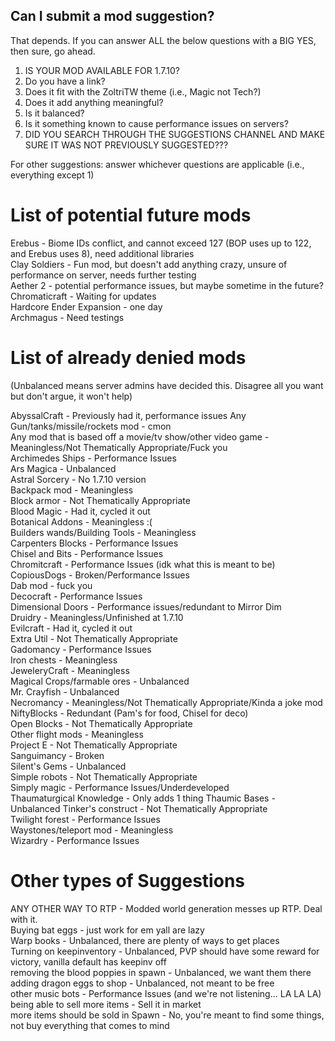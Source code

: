 ## Can I submit a mod suggestion?

That depends. If you can answer ALL the below questions with a BIG YES, then sure, go ahead.

1. IS YOUR MOD AVAILABLE FOR 1.7.10?
2. Do you have a link?
3. Does it fit with the ZoltriTW theme (i.e., Magic not Tech?)
4. Does it add anything meaningful?
5. Is it balanced?
6. Is it something known to cause performance issues on servers?
7. DID YOU SEARCH THROUGH THE SUGGESTIONS CHANNEL AND MAKE SURE IT WAS NOT PREVIOUSLY SUGGESTED???

For other suggestions: answer whichever questions are applicable (i.e., everything except 1)

# List of potential future mods
Erebus - Biome IDs conflict, and cannot exceed 127 (BOP uses up to 122, and Erebus uses 8), need additional libraries  
Clay Soldiers - Fun mod, but doesn't add anything crazy, unsure of performance on server, needs further testing  
Aether 2 - potential performance issues, but maybe sometime in the future?
Chromaticraft - Waiting for updates  
Hardcore Ender Expansion - one day  
Archmagus - Need testings  

# List of already denied mods
(Unbalanced means server admins have decided this.  Disagree all you want but don't argue, it won't help)

AbyssalCraft - Previously had it, performance issues
Any Gun/tanks/missile/rockets mod - cmon  
Any mod that is based off a movie/tv show/other video game - Meaningless/Not Thematically Appropriate/Fuck you  
Archimedes Ships - Performance Issues  
Ars Magica - Unbalanced  
Astral Sorcery - No 1.7.10 version  
Backpack mod - Meaningless  
Block armor - Not Thematically Appropriate  
Blood Magic - Had it, cycled it out  
Botanical Addons - Meaningless :(  
Builders wands/Building Tools - Meaningless  
Carpenters Blocks - Performance Issues  
Chisel and Bits - Performance Issues  
Chromitcraft - Performance Issues (idk what this is meant to be)  
CopiousDogs - Broken/Performance Issues  
Dab mod - fuck you  
Decocraft - Performance Issues  
Dimensional Doors - Performance issues/redundant to Mirror Dim  
Druidry - Meaningless/Unfinished at 1.7.10  
Evilcraft - Had it, cycled it out  
Extra Util - Not Thematically Appropriate  
Gadomancy - Performance Issues  
Iron chests - Meaningless   
JeweleryCraft - Meaningless  
Magical Crops/farmable ores - Unbalanced  
Mr. Crayfish - Unbalanced  
Necromancy - Meaningless/Not Thematically Appropriate/Kinda a joke mod  
NiftyBlocks - Redundant (Pam's for food, Chisel for deco)  
Open Blocks - Not Thematically Appropriate  
Other flight mods - Meaningless  
Project E - Not Thematically Appropriate  
Sanguimancy - Broken   
Silent's Gems - Unbalanced  
Simple robots - Not Thematically Appropriate  
Simply magic - Performance Issues/Underdeveloped   
Thaumaturgical Knowledge - Only adds 1 thing
Thaumic Bases - Unbalanced
Tinker's construct - Not Thematically Appropriate  
Twilight forest - Performance Issues  
Waystones/teleport mod - Meaningless  
Wizardry - Performance Issues  

# Other types of Suggestions
ANY OTHER WAY TO RTP - Modded world generation messes up RTP. Deal with it.  
Buying bat eggs - just work for em yall are lazy  
Warp books - Unbalanced, there are plenty of ways to get places  
Turning on keepinventory - Unbalanced, PVP should have some reward for victory, vanilla default has keepinv off  
removing the blood poppies in spawn - Unbalanced, we want them there  
adding dragon eggs to shop - Unbalanced, not meant to be free  
other music bots - Performance Issues (and we're not listening... LA LA LA)  
being able to sell more items - Sell it in market  
more items should be sold in Spawn - No, you're meant to find some things, not buy everything that comes to mind
